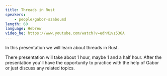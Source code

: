 ```yaml
---
title: Threads in Rust
speakers:
    - people/gabor-szabo.md
length: 60
language: Hebrew
video_he: https://www.youtube.com/watch?v=edhM1vz536A
---
```


In this presentation we will learn about threads in Rust.

There presentation will take about 1 hour, maybe 1 and a half hour.
After the presentation you'll have the opportunity to practice with the help of Gabor or just discuss any related topics.


